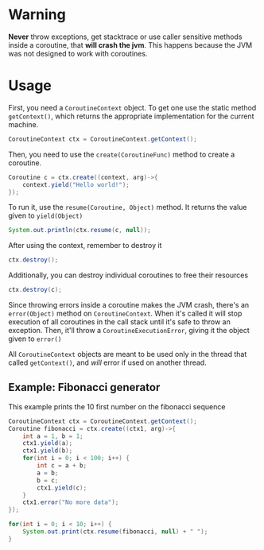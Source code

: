 # Warning

**Never** throw exceptions, get stacktrace or use caller sensitive methods inside a coroutine, that **will crash the jvm**. This happens because the JVM was not designed to work with coroutines.

# Usage

First, you need a `CoroutineContext` object. To get one use the static method `getContext()`, which returns the appropriate implementation for the current machine.

```java
CoroutineContext ctx = CoroutineContext.getContext();
```

Then, you need to use the `create(CoroutineFunc)` method to create a coroutine.

```java
Coroutine c = ctx.create((context, arg)->{
    context.yield("Hello world!");
});
```

To run it, use the `resume(Coroutine, Object)` method. It returns the value given to `yield(Object)`

```java
System.out.println(ctx.resume(c, null));
```

After using the context, remember to destroy it

```java
ctx.destroy();
```

Additionally, you can destroy individual coroutines to free their resources

```java
ctx.destroy(c);
```

Since throwing errors inside a coroutine makes the JVM crash, there's an `error(Object)` method on `CoroutineContext`. When it's called it will stop execution of all coroutines in the call stack until it's safe to throw an exception. Then, it'll throw a `CoroutineExecutionError`, giving it the object given to `error()`

All `CoroutineContext` objects are meant to be used only in the thread that called `getContext()`, and *will* error if used on another thread.

## Example: Fibonacci generator

This example prints the 10 first number on the fibonacci sequence

```java
CoroutineContext ctx = CoroutineContext.getContext();
Coroutine fibonacci = ctx.create((ctx1, arg)->{
    int a = 1, b = 1;
    ctx1.yield(a);
    ctx1.yield(b);
    for(int i = 0; i < 100; i++) {
        int c = a + b;
        a = b;
        b = c;
        ctx1.yield(c);
    }
    ctx1.error("No more data");
});

for(int i = 0; i < 10; i++) {
    System.out.print(ctx.resume(fibonacci, null) + " ");
}
```
